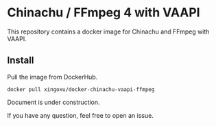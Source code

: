 # Chinachu / FFmpeg 4 with VAAPI

This repository contains a docker image for Chinachu and FFmpeg with VAAPI.

## Install

Pull the image from DockerHub.
```
docker pull xingoxu/docker-chinachu-vaapi-ffmpeg
```

Document is under construction.

If you have any question, feel free to open an issue.